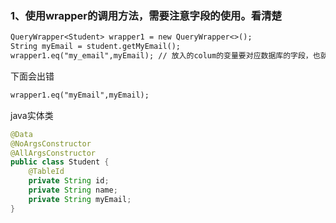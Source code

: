 

### 1、使用wrapper的调用方法，需要注意字段的使用。看清楚

```txt
QueryWrapper<Student> wrapper1 = new QueryWrapper<>();
String myEmail = student.getMyEmail();
wrapper1.eq("my_email",myEmail); // 放入的colum的变量要对应数据库的字段，也就是下划线命名
```
下面会出错
```txt
wrapper1.eq("myEmail",myEmail);
```
java实体类
```java
@Data
@NoArgsConstructor
@AllArgsConstructor
public class Student {
    @TableId
    private String id;
    private String name;
    private String myEmail;
}
```
